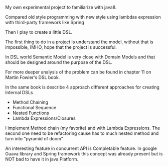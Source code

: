 My own experimental project to familiarize with java8.

Compared old style programming with new style using lambdas expression with third-party framework like Spring

Then I play to create a little DSL. 

The first thing to do in a project is understand the model, without that is impossible, IMHO, hope that the project is successful.

In DSL world Semantic Model is very close with Domain Models and that should be designed around the purpose of the DSL.

For more deeper analysis of the problem can be found in chapter 11 on Martin Fowler's DSL book.

In the same book is describe 4 approach different approaches for creating Internal DSLs
* Method Chaining
* Functional Sequence
* Nested Functions
* Lambda Expressions/Closures

I implement Method chain (my favorite) and with Lambda Expressions.
The second one need to be refactoring cause has to much nested method and turn into 
"pyramid of doom" 


An interesting feature in concurrent API is Completable feature. In google Guava library and Spring
framework this concept was already present but is NOT bad to have it in java Platform. 
